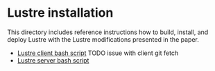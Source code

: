 # Lustre installation

This directory includes reference instructions how to build, install, and deploy Lustre with the Lustre modifications presented in the paper.
- [Lustre client bash script](client.sh) TODO issue with client git fetch
- [Lustre server bash script](server.sh)